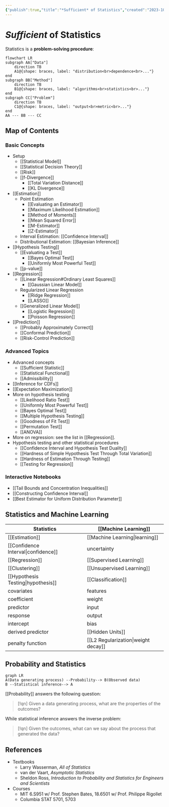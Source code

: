 ```yaml
---
{"publish":true,"title":"*Sufficient* of Statistics","created":"2023-10-17T21:41:50","modified":"2025-08-25T03:35:43","tags":["pub-stat"],"cssclasses":"","type":"index","sup":["[[Math]]"],"state":"done","banner":"https://raw.githubusercontent.com/zcysxy/Figurebed/master/img/20231017221426.png","pub-banner":"https://raw.githubusercontent.com/zcysxy/Figurebed/master/img/stat-icon.svg","banner_icon":"🔮","reference":"AOS"}
---
```



# *Sufficient* of Statistics

Statistics is a **problem-solving procedure**:

```mermaid
flowchart LR
subgraph AA["Data"]
    direction TB
    A1@{shape: braces, label: "distribution<br>dependence<br>..."}
end
subgraph BB["Method"]
    direction TB
    B1@{shape: braces, label: "algorithms<br>statistics<br>..."}
end
subgraph CC["Problem"]
    direction TB
    C1@{shape: braces, label: "output<br>metric<br>..."}
end
AA --- BB --- CC
```

## Map of Contents

### Basic Concepts

- Setup
    - [[Statistical Model]]
    - [[Statistical Decision Theory]]
    - [[Risk]]
    - [[f-Divergence]]
        - [[Total Variation Distance]]
        - [[KL Divergence]]
- [[Estimation]]
    - Point Estimation
        - [[Evaluating an Estimator]]
        - [[Maximum Likelihood Estimation]]
        - [[Method of Moments]]
        - [[Mean Squared Error]]
        - [[M-Estimator]]
        - [[Z-Estimator]]
    - Interval Estimation: [[Confidence Interval]]
    - Distributional Estimation: [[Bayesian Inference]]
- [[Hypothesis Testing]]
    - [[Evaluating a Test]]
        - [[Bayes Optimal Test]]
        - [[Uniformly Most Powerful Test]]
    - [[p-value]]
- [[Regression]]
    - [[Linear Regression#Ordinary Least Squares]]
        - [[Gaussian Linear Model]]
    - Regularized Linear Regression
        - [[Ridge Regression]]
        - [[LASSO]]
    - [[Generalized Linear Model]]
        - [[Logistic Regression]]
        - [[Poisson Regression]]
- [[Prediction]]
    - [[Probably Approximately Correct]]
    - [[Conformal Prediction]]
    - [[Risk-Control Prediction]]

### Advanced Topics

- Advanced concepts
    - [[Sufficient Statistic]]
    - [[Statistical Functional]]
    - [[Admissibility]]
- [[Inference for CDFs]]
- [[Expectation Maximization]]
- More on hypothesis testing
    - [[Likelihood Ratio Test]]
    - [[Uniformly Most Powerful Test]]
    - [[Bayes Optimal Test]]
    - [[Multiple Hypothesis Testing]]
    - [[Goodness of Fit Test]]
    - [[Permutation Test]]
    - [[ANOVA]]
- More on regression: see the list in [[Regression]].
- Hypothesis testing and other statistical procedures
    - [[Confidence Interval and Hypothesis Test Duality]]
    - [[Hardness of Simple Hypothesis Test Through Total Variation]]
    - [[Hardness of Estimation Through Testing]]
    - [[Testing for Regression]]

### Interactive Notebooks

- [[Tail Bounds and Concentration Inequalities]]
- [[Constructing Confidence Interval]]
- [[Best Estimator for Uniform Distribution Parameter]]

## Statistics and Machine Learning



| Statistics                          | **[[Machine Learning]]**            |
| ----------------------------------- | ----------------------------------- |
| [[Estimation]]                      | [[Machine Learning\|learning]]      |
| [[Confidence Interval\|confidence]] | uncertainty                         |
| [[Regression]]                      | [[Supervised Learning]]             |
| [[Clustering]]                      | [[Unsupervised Learning]]           |
| [[Hypothesis Testing\|hypothesis]]  | [[Classification]]                  |
| covariates                          | features                            |
| coefficient                         | weight                              |
| predictor                           | input                               |
| response                            | output                              |
| intercept                           | bias                                |
| derived predictor                   | [[Hidden Units]]                    |
| penalty function                    | [[L2 Regularization\|weight decay]] |

## Probability and Statistics

```mermaid
graph LR
A(Data generating process) --Probability--> B(Observed data)
B --Statistical inference--> A
```

[[Probability]] answers the following question:

> [!qn] Given a data generating process, what are the properties of the outcomes?

While statistical inference answers the inverse problem:

> [!qn] Given the outcomes, what can we say about the process that generated the data?

## References

- Textbooks
    - Larry Wasserman, *All of Statistics*
    - van der Vaart, *Asymptotic Statistics*
    - Sheldon Ross, *Introduction to Probability and Statistics for Engineers and Scientists*
- Courses
    - MIT 6.S951 w/ Prof. Stephen Bates, 18.6501 w/ Prof. Philippe Rigollet
    - Columbia STAT 5701, 5703
